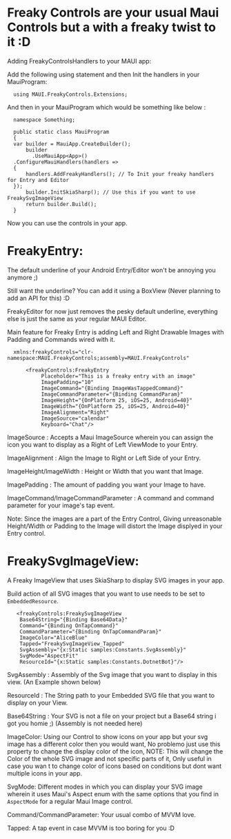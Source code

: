 # Freaky Controls are your usual Maui Controls but a with a freaky twist to it :D

Adding FreakyControlsHandlers to your MAUI app:

Add the following using statement and then Init the handlers in your MauiProgram: 

      using MAUI.FreakyControls.Extensions;
      
And then in your MauiProgram which would be something like below :       
      
      namespace Something;
      
      public static class MauiProgram
      {     
      var builder = MauiApp.CreateBuilder();
		  builder
			.UseMauiApp<App>()
      .ConfigureMauiHandlers(handlers =>
      {
          handlers.AddFreakyHandlers(); // To Init your freaky handlers for Entry and Editor
      });
		  builder.InitSkiaSharp(); // Use this if you want to use FreakySvgImageView 
		  return builder.Build();
      }
      
Now you can use the controls in your app.
 
# FreakyEntry: 

The default underline of your Android Entry/Editor won't be annoying you anymore ;) 

Still want the underline? You can add it using a BoxView (Never planning to add an API for this) :D

FreakyEditor for now just removes the pesky default underline, everything else is just the same as your regular MAUI Editor.

Main feature for Freaky Entry is adding Left and Right Drawable Images with Padding and Commands wired with it.

      xmlns:freakyControls="clr-namespace:MAUI.FreakyControls;assembly=MAUI.FreakyControls"
      
          <freakyControls:FreakyEntry
               Placeholder="This is a freaky entry with an image"
               ImagePadding="10" 
               ImageCommand="{Binding ImageWasTappedCommand}"
               ImageCommandParameter="{Binding CommandParam}"
               ImageHeight="{OnPlatform 25, iOS=25, Android=40}"
               ImageWidth="{OnPlatform 25, iOS=25, Android=40}"
               ImageAlignment="Right"
               ImageSource="calendar"
               Keyboard="Chat"/>
               
 ImageSource : Accepts a Maui ImageSource wherein you can assign the icon you want to display as a Right of Left ViewMode to your Entry.
 
 ImageAlignment : Align the Image to Right or Left Side of your Entry.
 
 ImageHeight/ImageWidth : Height or Width that you want that Image. 
 
 ImagePadding : The amount of padding you want your Image to have.
 
 ImageCommand/ImageCommandParameter : A command and command parameter for your image's tap event.
 
Note: Since the images are a part of the Entry Control, Giving unreasonable Height/Width or Padding to the Image will distort the Image displyed in your Entry control.
 
 
 # FreakySvgImageView: 
 
 A Freaky ImageView that uses SkiaSharp to display SVG images in your app.
 
 Build action of all SVG images that you want to use needs to be set to `EmbeddedResource`.
 
 
       <freakyControls:FreakySvgImageView
		Base64String="{Binding Base64Data}"
		Command="{Binding OnTapCommand}"
		CommandParameter="{Binding OnTapCommandParam}"
		ImageColor="AliceBlue"
		Tapped="FreakySvgImageView_Tapped"
		SvgAssembly="{x:Static samples:Constants.SvgAssembly}"
		SvgMode="AspectFit"
		ResourceId="{x:Static samples:Constants.DotnetBot}"/>
		
 
  SvgAssembly : Assembly of the Svg image that you want to display in this view. (An Example shown below)
  
  ResourceId : The String path to your Embedded SVG file that you want to display on your View.
  
  Base64String : Your SVG is not a file on your project but a Base64 string i got you homie ;) (Assembly is not needed here)
  
  ImageColor: Using our Control to show icons on your app but your svg image has a different color then you would want, No problemo just use this property to change the display color of the icon, NOTE: This will change the Color of the whole SVG image and not specific parts of it, Only useful in case you wan t to change color of icons based on conditions but dont want multiple icons in your app.
  
  SvgMode: Different modes in which you can display your SVG image wherein it uses Maui's Aspect enum with the same options that you find in `AspectMode` for a regular Maui Image control. 
  
  Command/CommandParameter: Your usual combo of MVVM love.
  
  Tapped: A tap event in case MVVM is too boring for you :D
  
  
  
 
 
 
 
 

